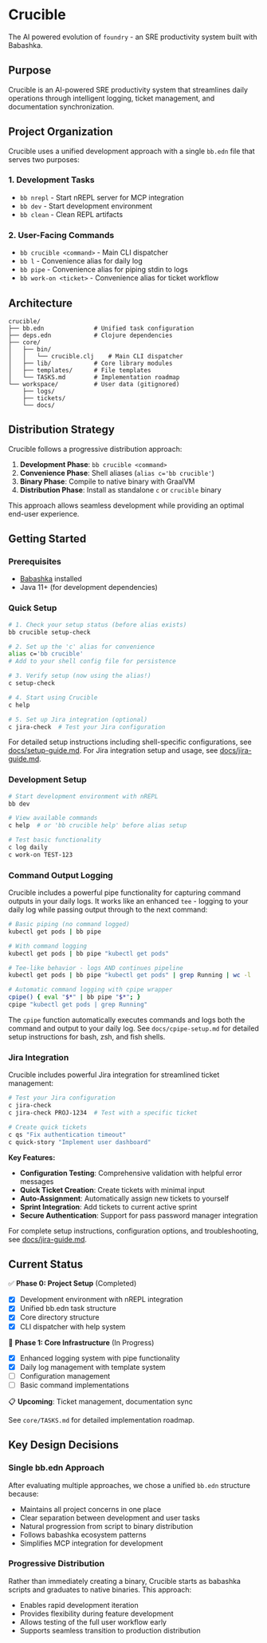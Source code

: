 # Crucible

The AI powered evolution of `foundry` - an SRE productivity system built with Babashka.

## Purpose

Crucible is an AI-powered SRE productivity system that streamlines daily operations through intelligent logging, ticket management, and documentation synchronization.

## Project Organization

Crucible uses a unified development approach with a single `bb.edn` file that serves two purposes:

### 1. Development Tasks

- `bb nrepl` - Start nREPL server for MCP integration
- `bb dev` - Start development environment  
- `bb clean` - Clean REPL artifacts

### 2. User-Facing Commands

- `bb crucible <command>` - Main CLI dispatcher
- `bb l` - Convenience alias for daily log
- `bb pipe` - Convenience alias for piping stdin to logs
- `bb work-on <ticket>` - Convenience alias for ticket workflow

## Architecture

```
crucible/
├── bb.edn              # Unified task configuration
├── deps.edn            # Clojure dependencies
├── core/
│   ├── bin/
│   │   └── crucible.clj    # Main CLI dispatcher
│   ├── lib/            # Core library modules
│   ├── templates/      # File templates
│   └── TASKS.md        # Implementation roadmap
└── workspace/          # User data (gitignored)
    ├── logs/
    ├── tickets/
    └── docs/
```

## Distribution Strategy

Crucible follows a progressive distribution approach:

1. **Development Phase**: `bb crucible <command>`
2. **Convenience Phase**: Shell aliases (`alias c='bb crucible'`)
3. **Binary Phase**: Compile to native binary with GraalVM
4. **Distribution Phase**: Install as standalone `c` or `crucible` binary

This approach allows seamless development while providing an optimal end-user experience.

## Getting Started

### Prerequisites

- [Babashka](https://github.com/babashka/babashka) installed
- Java 11+ (for development dependencies)

### Quick Setup

```bash
# 1. Check your setup status (before alias exists)
bb crucible setup-check

# 2. Set up the 'c' alias for convenience
alias c='bb crucible'
# Add to your shell config file for persistence

# 3. Verify setup (now using the alias!)
c setup-check

# 4. Start using Crucible
c help

# 5. Set up Jira integration (optional)
c jira-check  # Test your Jira configuration
```

For detailed setup instructions including shell-specific configurations, see [docs/setup-guide.md](docs/setup-guide.md).
For Jira integration setup and usage, see [docs/jira-guide.md](docs/jira-guide.md).

### Development Setup

```bash
# Start development environment with nREPL
bb dev

# View available commands
c help  # or 'bb crucible help' before alias setup

# Test basic functionality
c log daily
c work-on TEST-123
```

### Command Output Logging

Crucible includes a powerful pipe functionality for capturing command outputs in your daily logs.
It works like an enhanced `tee` - logging to your daily log while passing output through to the next command:

```bash
# Basic piping (no command logged)
kubectl get pods | bb pipe

# With command logging
kubectl get pods | bb pipe "kubectl get pods"

# Tee-like behavior - logs AND continues pipeline
kubectl get pods | bb pipe "kubectl get pods" | grep Running | wc -l

# Automatic command logging with cpipe wrapper
cpipe() { eval "$*" | bb pipe "$*"; }
cpipe "kubectl get pods | grep Running"
```

The `cpipe` function automatically executes commands and logs both the command and output to your daily log.
See `docs/cpipe-setup.md` for detailed setup instructions for bash, zsh, and fish shells.

### Jira Integration

Crucible includes powerful Jira integration for streamlined ticket management:

```bash
# Test your Jira configuration
c jira-check
c jira-check PROJ-1234  # Test with a specific ticket

# Create quick tickets
c qs "Fix authentication timeout"
c quick-story "Implement user dashboard"
```

**Key Features:**
- **Configuration Testing**: Comprehensive validation with helpful error messages
- **Quick Ticket Creation**: Create tickets with minimal input
- **Auto-Assignment**: Automatically assign new tickets to yourself
- **Sprint Integration**: Add tickets to current active sprint
- **Secure Authentication**: Support for pass password manager integration

For complete setup instructions, configuration options, and troubleshooting, see [docs/jira-guide.md](docs/jira-guide.md).

## Current Status

✅ **Phase 0: Project Setup** (Completed)

- [x] Development environment with nREPL integration
- [x] Unified bb.edn task structure
- [x] Core directory structure
- [x] CLI dispatcher with help system

🚧 **Phase 1: Core Infrastructure** (In Progress)

- [x] Enhanced logging system with pipe functionality
- [x] Daily log management with template system  
- [ ] Configuration management
- [ ] Basic command implementations

📋 **Upcoming**: Ticket management, documentation sync

See `core/TASKS.md` for detailed implementation roadmap.

## Key Design Decisions

### Single bb.edn Approach

After evaluating multiple approaches, we chose a unified `bb.edn` structure because:

- Maintains all project concerns in one place
- Clear separation between development and user tasks
- Natural progression from script to binary distribution
- Follows babashka ecosystem patterns
- Simplifies MCP integration for development

### Progressive Distribution

Rather than immediately creating a binary, Crucible starts as babashka scripts and graduates to native binaries. This approach:

- Enables rapid development iteration
- Provides flexibility during feature development
- Allows testing of the full user workflow early
- Supports seamless transition to production distribution

